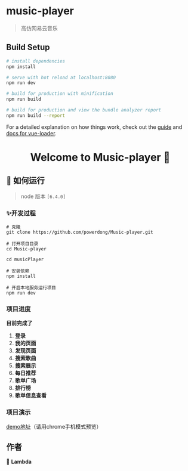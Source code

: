 # music-player

> 高仿网易云音乐

## Build Setup

``` bash
# install dependencies
npm install

# serve with hot reload at localhost:8080
npm run dev

# build for production with minification
npm run build

# build for production and view the bundle analyzer report
npm run build --report
```

For a detailed explanation on how things work, check out the [guide](http://vuejs-templates.github.io/webpack/) and [docs for vue-loader](http://vuejs.github.io/vue-loader).







<h1 align="center">Welcome to Music-player 👋</h1>

## 🚀 如何运行

> node 版本 `[6.4.0]`

### ✨开发过程

```
# 克隆
git clone https://github.com/powerdong/Music-player.git
```

```
# 打开项目目录
cd Music-player

cd musicPlayer
```

```
# 安装依赖
npm install
```

```
# 开启本地服务运行项目
npm run dev
```

### 项目进度

**目前完成了**

1. **登录**
2. **我的页面**
3. **发现页面**
4. **搜索歌曲**
5. **搜索展示**
6. **每日推荐**
7. **歌单广场**
8. **排行榜**
9. **歌单信息查看**

### 项目演示

[demo地址](http://140.143.128.100:8081)（请用chrome手机模式预览）

## 作者

👤 **Lambda**

